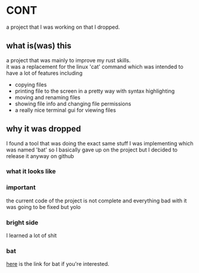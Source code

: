 # CONT
a project that I was working on that I dropped.

## what is(was) this
a project that was mainly to improve my rust skills. <br>
it was a replacement for the linux 'cat' command which was intended to have a lot of features including

- copying files
- printing file to the screen in a pretty way with syntax highlighting
- moving and renaming files
- showing file info and changing file permissions
- a really nice terminal gui for viewing files

## why it was dropped
I found a tool that was doing the exact same stuff I was implementing which was named 'bat'
so I basically gave up on the project but I decided to release it anyway on github


### what it looks like


### important
the current code of the project is not complete and everything bad with it was going to be fixed but yolo

### bright side
I learned a lot of shit

### bat
[here](https://github.com/sharkdp/bat) is the link for bat if you're interested.